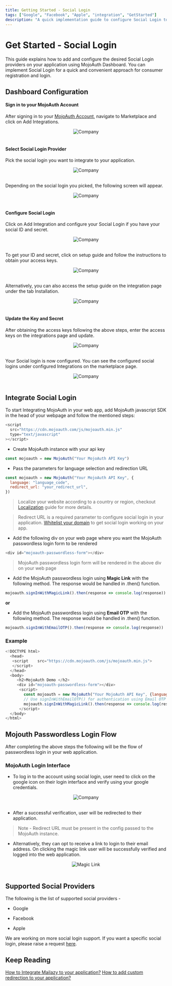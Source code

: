 ```yaml
---
title: Getting Started - Social Login
tags: ["Google", "Facebook", "Apple", "integration", "GetStarted"]
description: "A quick implementation guide to configure Social Login to authenticate your users."
---
```


# Get Started - Social Login

This guide explains how to add and configure the desired Social Login providers on your application using MojoAuth Dashboard. You can implement Social Login for a quick and convenient approach for consumer registration and login.

## Dashboard Configuration

#### Sign in to your MojoAuth Account

After signing in to your [MojoAuth Account](https://mojoauth.com/dashboard/overview), navigate to Marketplace and click on Add Integrations.

<div style="text-align:center">
  <img src="./images/marketplace.png" alt="Company" />
</div>
<br/>

#### Select Social Login Provider

Pick the social login you want to integrate to your application.

<div style="text-align:center">
  <img src="./images/integrations.png" alt="Company" />
</div>
<br/>

Depending on the social login you picked, the following screen will appear.

<div style="text-align:center">
  <img src="./images/google-page.png" alt="Company" />
</div>
<br/>

#### Configure Social Login

Click on Add Integration and configure your Social Login if you have your social ID and secret.

<div style="text-align:center">
  <img src="./images/google-configuration-update.png" alt="Company" />
</div>
<br/>

To get your ID and secret, click on setup guide and follow the instructions to obtain your access keys.

<div style="text-align:center">
  <img src="./images/google-configuration-setup.png" alt="Company" />
</div>
<br/>

Alternatively, you can also access the setup guide on the integration page under the tab Installation.

<div style="text-align:center">
  <img src="./images/google-installation.png" alt="Company" />
</div>
<br/>

#### Update the Key and Secret

After obtaining the access keys following the above steps, enter the access keys on the integrations page and update.

<div style="text-align:center">
  <img src="./images/google-configuration-update.png" alt="Company" />
</div>
<br/>

Your Social login is now configured. You can see the configured social logins under configured Integrations on the marketplace page.

<div style="text-align:center">
  <img src="./images/configured-integrations.png" alt="Company" />
</div>
<br/>

## Integrate Social Login

To start Integrating MojoAuth in your web app, add MojoAuth javascript SDK in the head of your webpage and follow the mentioned steps:

```js
<script
  src="https://cdn.mojoauth.com/js/mojoauth.min.js"
  type="text/javascript"
></script>
```

- Create MojoAuth instance with your api key

```js
const mojoauth = new MojoAuth("Your MojoAuth API Key")
```

- Pass the parameters for language selection and redirection URL

```js
const mojoauth = new MojoAuth("Your MojoAuth API Key", {
  language: "language_code",
  redirect_url: "your_redirect_url",
})
```
> Localize your website according to a country or region, checkout [Localization](/configurations/localization/) guide for more details.

> Redirect URL is a required parameter to configure social login in your application. [Whitelist your domain](/configurations/redirection/) to get social login working on your app.

- Add the following div on your web page where you want the MojoAuth passwordless login form to be rendered

```js
<div id="mojoauth-passwordless-form"></div>
```

> MojoAuth passwordless login form will be rendered in the above div on your web page

- Add the MojoAuth passwordless login using **Magic Link** with the following method. The response would be handled in .then() function.

```js
mojoauth.signInWithMagicLink().then(response => console.log(response))
```

**or**

- Add the MojoAuth passwordless login using **Email OTP** with the following method. The response would be handled in .then() function.

```js
mojoauth.signInWithEmailOTP().then(response => console.log(response))
```

### Example

```js
<!DOCTYPE html>
  <head>
   <script    src="https://cdn.mojoauth.com/js/mojoauth.min.js">
   </script>
  </head>
  <body>
     <h2>MojoAuth Demo </h2>
     <div id="mojoauth-passwordless-form"></div>
      <script>
        const mojoauth = new MojoAuth("Your MojoAuth API Key", {language:"en", redirect_url:"https://www.example.com"});
        // Use signInWithEmailOTP() for authentication using Email OTP
        mojoauth.signInWithMagicLink().then(response => console.log(response));
      </script>
  </body>
</html>
```

## Mojouth Passwordless Login Flow

After completing the above steps the following will be the flow of passwordless login in your web application.

### MojoAuth Login Interface

- To log in to the account using social login, user need to click on the google icon on their login interface and verify using your google credentials.

<div style="text-align:center">
  <img src="./images/google-passwordless-form.png" alt="Company" />
</div>
<br/>

- After a successful verification, user will be redirected to their application.

> Note - Redirect URL must be present in the config passed to the MojoAuth instance.

- Alternatively, they can opt to receive a link to login to their email address. On clicking the magic link user will be successfully verified and logged into the web application.

<div style="text-align:center">
  <img src="../../assets/common-images/magic-link.png" alt="Magic Link" />
</div>
<br/>

## Supported Social Providers

The following is the list of supported social providers -

- Google

- Facebook

- Apple

We are working on more social login support. If you want a specific social login, please raise a request [here](https://mojoauthassist.freshdesk.com/support/tickets/new).

## Keep Reading

[How to Integrate Mailazy to your application?](/howto/email-whitelisting/)
[How to add custom redirection to your application?](content/configurations/redirection)
